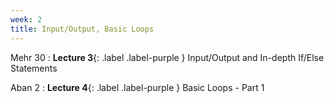 ```yaml
---
week: 2
title: Input/Output, Basic Loops
---
```


Mehr 30
: **Lecture 3**{: .label .label-purple } Input/Output and In-depth If/Else Statements

Aban 2
: **Lecture 4**{: .label .label-purple } Basic Loops - Part 1